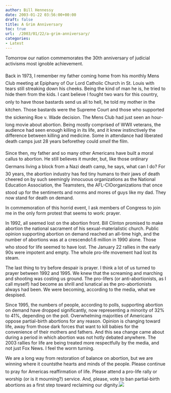 ```yaml
---
author: Bill Hennessy
date: 2003-01-22 03:56:00+00:00
draft: false
title: A Grim Anniversary
toc: true
url:  /2003/01/22/a-grim-anniversary/
categories:
- Latest
---
```


Tomorrow our nation commemorates the 30th anniversary of judicial activisms most ignoble achievement.  

Back in 1973, I remember my father coming home from his monthly Mens Club meeting at Epiphany of Our Lord Catholic Church in St. Louis with tears still streaking down his cheeks. Being the kind of man he is, he tried to hide them from the kids.  I cant believe I fought two wars for this country, only to have those bastards send us all to hell, he told my mother in the kitchen.  Those bastards were the Supreme Court and those who supported the sickening Roe v. Wade decision.  The Mens Club had just seen an hour-long movie about abortion.  Being mostly comprised of WWII veterans, the audience had seen enough killing in its life, and it knew instinctively the difference between killing and medicine.  Some in attendance had liberated death camps just 28 years beforethey could _smell_ the film.   

Since then, my father and so many other Americans have built a moral callus to abortion.  He still believes it murder, but, like those ordinary Germans living a block from a Nazi death camp, he says, what can I do?  For 30 years, the abortion industry has fed tiny humans to their jaws of death cheered on by such seemingly innocuous organizations as the National Education Association, the Teamsters, the AFL-CIOorganizations that once stood up for the sentiments and norms and mores of guys like my dad. They now stand for death on demand.

In commemoration of this horrid event, I ask members of Congress to join me in the only form protest that seems to work:  prayer.  

In 1992, all seemed lost on the abortion front.  Bill Clinton promised to make abortion the national sacrament of his sexual-materialistic church.  Public opinion supporting abortion on demand reached an all-time high, and the number of abortions was at a crescendo1.6 million in 1990 alone.  Those who stood for life seemed to have lost.  The January 22 rallies in the early 90s were impotent and empty.  The whole pro-life movement had lost its steam.   

The last thing to try before despair is prayer.  I think a lot of us turned to prayer between 1992 and 1995.  We knew that the screaming and marching and shooting was costing us ground.  The pro-lifers (or anti-abortionists, as I call myself) had become as shrill and lunatical as the pro-abortionists always had been.  We were becoming, according to the media, what we despised.

Since 1995, the numbers of people, according to polls, supporting abortion on demand have dropped significantly, now representing a minority of 32% to 41%, depending on the poll.  Overwhelming majorities of Americans oppose partial-birth abortions for any reason.  Opinion is changing toward life, away from those dark forces that want to kill babies for the convenience of their mothers and fathers.  And this sea change came about during a period in which abortion was not hotly debated anywhere.  The 2003 rallies for life are being treated more respectfully by the media, and not just Fox News.  I feel the worm turning.

We are a long way from restoration of balance on abortion, but we are winning where it countsthe hearts and minds of the people.  Please continue to pray for Americas reaffirmation of life.  Please attend a pro-life rally or worship (or is it mourning?) service.  And, please, vote to ban partial-birth abortions as a first step toward reclaiming our dignity.![](https://blog.billhennessy.com/aggbug.aspx?PostID=1087)

